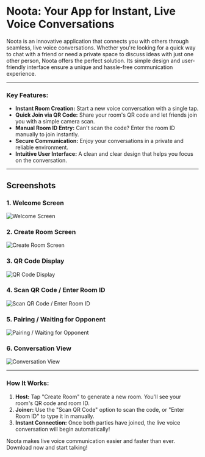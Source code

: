 # Noota: Your App for Instant, Live Voice Conversations

Noota is an innovative application that connects you with others through seamless, live voice conversations. Whether you're looking for a quick way to chat with a friend or need a private space to discuss ideas with just one other person, Noota offers the perfect solution. Its simple design and user-friendly interface ensure a unique and hassle-free communication experience.

---

### Key Features:

* **Instant Room Creation:** Start a new voice conversation with a single tap.
* **Quick Join via QR Code:** Share your room's QR code and let friends join you with a simple camera scan.
* **Manual Room ID Entry:** Can't scan the code? Enter the room ID manually to join instantly.
* **Secure Communication:** Enjoy your conversations in a private and reliable environment.
* **Intuitive User Interface:** A clean and clear design that helps you focus on the conversation.

---

## Screenshots

### 1. Welcome Screen
![Welcome Screen](screenshots/0.png)

### 2. Create Room Screen
![Create Room Screen](screenshots/1.png)

### 3. QR Code Display
![QR Code Display](screenshots/2.png)

### 4. Scan QR Code / Enter Room ID
![Scan QR Code / Enter Room ID](screenshots/3.png)

### 5. Pairing / Waiting for Opponent
![Pairing / Waiting for Opponent](screenshots/4.png)

### 6. Conversation View
![Conversation View](screenshots/5.png)

---

### How It Works:

1.  **Host:** Tap "Create Room" to generate a new room. You'll see your room's QR code and room ID.
2.  **Joiner:** Use the "Scan QR Code" option to scan the code, or "Enter Room ID" to type it in manually.
3.  **Instant Connection:** Once both parties have joined, the live voice conversation will begin automatically!

Noota makes live voice communication easier and faster than ever. Download now and start talking!